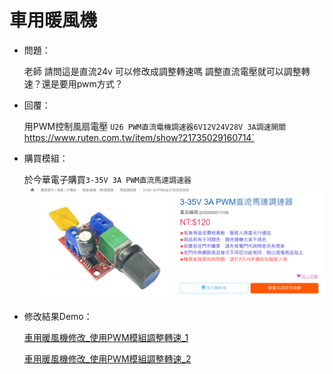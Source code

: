 # 車用暖風機

- 問題：

  老師 請問這是直流24v 可以修改成調整轉速嗎
  調整直流電壓就可以調整轉速？還是要用pwm方式？

- 回覆：

  用PWM控制風扇電壓 `U26 PWM直流電機調速器6V12V24V28V 3A調速開關`
  https://www.ruten.com.tw/item/show?21735029160714`

- 購買模組：
  
  於今華電子購買`3-35V 3A PWM直流馬達調速器`
  ![Alt text](./0.png)

- 修改結果Demo：

  [車用暖風機修改_使用PWM模組調整轉速_1](https://youtube.com/shorts/rmQ8HAMF91Q)
  
  [車用暖風機修改_使用PWM模組調整轉速_2](https://youtube.com/shorts/hH4KJoRutuY)
